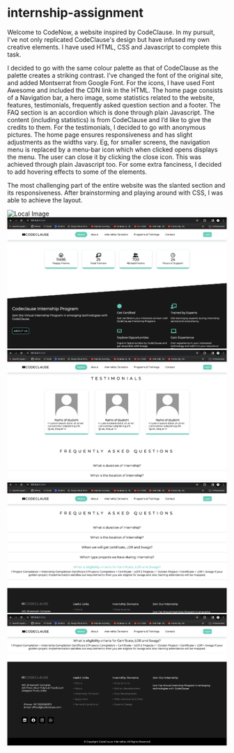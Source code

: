 # internship-assignment
Welcome to CodeNow, a website inspired by CodeClause. In my pursuit, I've not only replicated CodeClause's design but have infused my own creative elements. I have used HTML, CSS and Javascript to complete this task. 

I decided to go with the same colour palette as that of CodeClause as the palette creates a striking contrast. I’ve changed the font of the original site, and added Montserrat from Google Font. For the icons, I have used Font Awesome and included the CDN link in the HTML. The home page consists of a Navigation bar, a hero image, some statistics related to the website, features, testimonials, frequently asked question section and a footer. The FAQ section is an accordion which is done through plain Javascript. The content (including statistics) is from CodeClause and I’d like to give the credits to them. For the testimonials, I decided to go with anonymous pictures. The home page ensures responsiveness and has slight adjustments as the widths vary. Eg, for smaller screens, the navigation menu is replaced by a menu-bar icon which when clicked opens displays the menu. The user can close it by clicking the close icon. This was achieved through plain Javascript too. For some extra fanciness, I decided to add hovering effects to some of the elements.

The most challenging part of the entire website was the slanted section and its responsiveness. After brainstorming and playing around with CSS, I was able to achieve the layout.


![Local Image](Screenshot%202023-11-27%20at%208.44.32%20PM.png)
![Local Image](Screenshot%202023-11-27%20at%208.44.42%20PM.png)
![Local Image](Screenshot%202023-11-27%20at%208.44.55%20PM.png)
![Local Image](Screenshot%202023-11-27%20at%208.45.03%20PM.png)
![Local Image](Screenshot%202023-11-27%20at%208.45.09%20PM.png)
